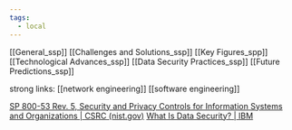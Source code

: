 ```yaml
---
tags:
  - local
---
```

[[General_ssp]]
[[Challenges and Solutions_ssp]]
[[Key Figures_spp]]
[[Technological Advances_ssp]]
[[Data Security Practices_ssp]]
[[Future Predictions_ssp]]

strong links:
[[network engineering]]
[[software engineering]]







[SP 800-53 Rev. 5, Security and Privacy Controls for Information Systems and Organizations | CSRC (nist.gov)](https://csrc.nist.gov/pubs/sp/800/53/r5/upd1/final)
[What Is Data Security? | IBM](https://www.ibm.com/topics/data-security)


